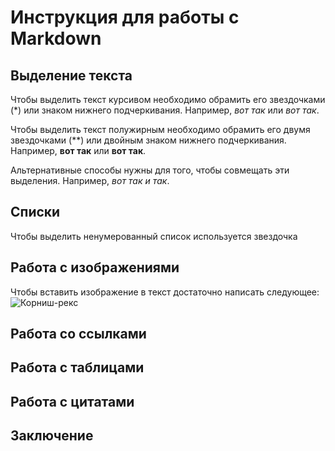 # Инструкция для работы с Markdown

## Выделение текста

Чтобы выделить текст курсивом необходимо обрамить его звездочками (*) или знаком нижнего подчеркивания. Например, *вот так* или _вот так_.

Чтобы выделить текст полужирным необходимо обрамить его двумя звездочками (**) или двойным знаком нижнего подчеркивания. Например, **вот так** или __вот так__.

Альтернативные способы нужны для того, чтобы совмещать эти выделения. Например, _*вот так* и так_.

## Списки

Чтобы выделить ненумерованный список используется звездочка

## Работа с изображениями

Чтобы вставить изображение в текст достаточно написать следующее: 
![Корниш-рекс](kittens.jpg)

## Работа со ссылками

## Работа с таблицами

## Работа с цитатами

## Заключение